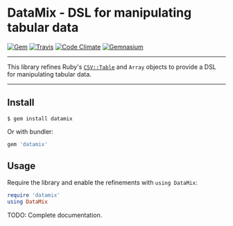 DataMix - DSL for manipulating tabular data
==================================================

[![Gem](https://img.shields.io/gem/v/datamix.svg?style=flat-square)](https://rubygems.org/gems/datamix)
[![Travis](https://img.shields.io/travis/DannyBen/datamix.svg?style=flat-square)](https://travis-ci.org/DannyBen/datamix)
[![Code Climate](https://img.shields.io/codeclimate/github/DannyBen/datamix.svg?style=flat-square)](https://codeclimate.com/github/DannyBen/datamix)
[![Gemnasium](https://img.shields.io/gemnasium/DannyBen/datamix.svg?style=flat-square)](https://gemnasium.com/DannyBen/datamix)

---

This library refines Ruby's [`CSV::Table`][1] and `Array` objects to provide 
a DSL for manipulating tabular data.

---


Install
--------------------------------------------------

```
$ gem install datamix
```

Or with bundler:

```ruby
gem 'datamix'
```



Usage
--------------------------------------------------

Require the library and enable the refinements with `using DataMix`:

```ruby
require 'datamix'
using DataMix
```

TODO: Complete documentation.


[1]: https://ruby-doc.org/stdlib-2.3.1/libdoc/csv/rdoc/CSV/Table.html
